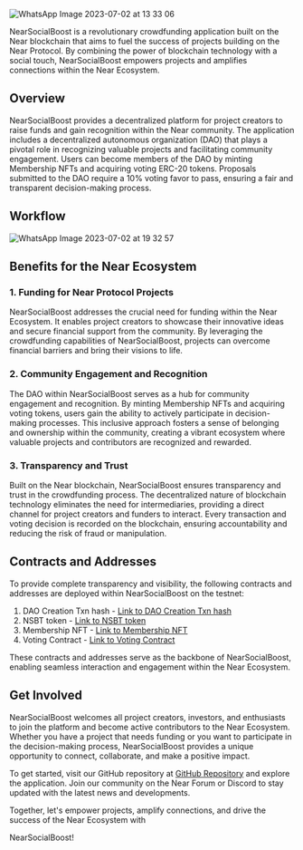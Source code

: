 
![WhatsApp Image 2023-07-02 at 13 33 06](https://github.com/NIKU-SINGH/NearSocialBoost/assets/86917061/0224fc14-2274-4398-a8b7-bae0a915ac89)

NearSocialBoost is a revolutionary crowdfunding application built on the Near blockchain that aims to fuel the success of projects building on the Near Protocol. By combining the power of blockchain technology with a social touch, NearSocialBoost empowers projects and amplifies connections within the Near Ecosystem.

## Overview

NearSocialBoost provides a decentralized platform for project creators to raise funds and gain recognition within the Near community. The application includes a decentralized autonomous organization (DAO) that plays a pivotal role in recognizing valuable projects and facilitating community engagement. Users can become members of the DAO by minting Membership NFTs and acquiring voting ERC-20 tokens. Proposals submitted to the DAO require a 10% voting favor to pass, ensuring a fair and transparent decision-making process.

## Workflow

![WhatsApp Image 2023-07-02 at 19 32 57](https://github.com/NIKU-SINGH/NearSocialBoost/assets/86917061/75190626-f812-4401-a6a2-39745643f02a)

## Benefits for the Near Ecosystem

### 1. Funding for Near Protocol Projects

NearSocialBoost addresses the crucial need for funding within the Near Ecosystem. It enables project creators to showcase their innovative ideas and secure financial support from the community. By leveraging the crowdfunding capabilities of NearSocialBoost, projects can overcome financial barriers and bring their visions to life.

### 2. Community Engagement and Recognition

The DAO within NearSocialBoost serves as a hub for community engagement and recognition. By minting Membership NFTs and acquiring voting tokens, users gain the ability to actively participate in decision-making processes. This inclusive approach fosters a sense of belonging and ownership within the community, creating a vibrant ecosystem where valuable projects and contributors are recognized and rewarded.

### 3. Transparency and Trust

Built on the Near blockchain, NearSocialBoost ensures transparency and trust in the crowdfunding process. The decentralized nature of blockchain technology eliminates the need for intermediaries, providing a direct channel for project creators and funders to interact. Every transaction and voting decision is recorded on the blockchain, ensuring accountability and reducing the risk of fraud or manipulation.

## Contracts and Addresses

To provide complete transparency and visibility, the following contracts and addresses are deployed within NearSocialBoost on the testnet:

1. DAO Creation Txn hash - [Link to DAO Creation Txn hash](https://testnet.app.astrodao.com/dao/nearsocialboost.sputnikv2.testnet)
2. NSBT token - [Link to NSBT token](https://explorer.testnet.aurora.dev/address/0x0Cf1e2C60FE1823997A4E09bcd45ed877897B4A9)
3. Membership NFT - [Link to Membership NFT](https://explorer.testnet.aurora.dev/address/0xc8f5acE690b4D71376ECC7d0ad88B9295a26FEe5)
4. Voting Contract - [Link to Voting Contract](https://explorer.testnet.aurora.dev/address/0xECBDc6F94aBDB6Ed1440CD50B78939Ca4886eB81)

These contracts and addresses serve as the backbone of NearSocialBoost, enabling seamless interaction and engagement within the Near Ecosystem.

## Get Involved

NearSocialBoost welcomes all project creators, investors, and enthusiasts to join the platform and become active contributors to the Near Ecosystem. Whether you have a project that needs funding or you want to participate in the decision-making process, NearSocialBoost provides a unique opportunity to connect, collaborate, and make a positive impact.

To get started, visit our GitHub repository at [GitHub Repository](https://github.com/legendarykamal/NearSocialBoost) and explore the application. Join our community on the Near Forum or Discord to stay updated with the latest news and developments.

Together, let's empower projects, amplify connections, and drive the success of the Near Ecosystem with

 NearSocialBoost!
